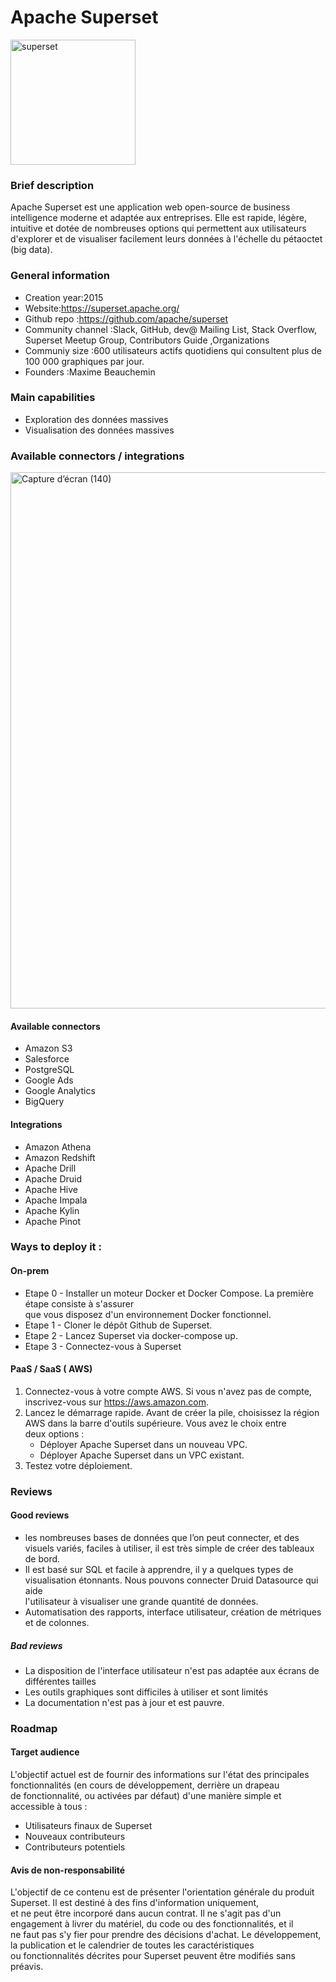 # **Apache Superset**

<img width="200" alt="superset" src="https://user-images.githubusercontent.com/50051007/154714779-cfd37871-42b7-4e5a-af9d-c2dc1cd70cc3.png">

### Brief description
Apache Superset est une application web open-source de business intelligence moderne et adaptée aux entreprises. Elle est rapide, légère, intuitive et dotée de nombreuses options qui permettent aux utilisateurs d'explorer et de visualiser facilement leurs données à l'échelle du pétaoctet (big data).

### General information
* Creation year:2015
* Website:https://superset.apache.org/
* Github repo  :https://github.com/apache/superset
* Community channel  :Slack, GitHub, dev@ Mailing List, Stack Overflow, Superset Meetup Group, Contributors Guide ,Organizations
* Communiy size :600 utilisateurs actifs quotidiens qui consultent plus de 100 000 graphiques par jour.
* Founders    :Maxime Beauchemin


### Main capabilities  
* Exploration des données massives
* Visualisation des données massives

### Available connectors / integrations  

<img width="858" alt="Capture d’écran (140)" src="https://user-images.githubusercontent.com/50051007/154716292-95ef2419-cea4-41dc-a7fc-e400955770c2.png">

#### Available connectors 
* Amazon S3
* Salesforce
* PostgreSQL
* Google Ads
* Google Analytics
* BigQuery         
#### Integrations 
* Amazon Athena
* Amazon Redshift
* Apache Drill
* Apache Druid
* Apache Hive
* Apache Impala
* Apache Kylin
* Apache Pinot
### Ways to deploy it :
            
#### On-prem  
* Etape 0 - Installer un moteur Docker et Docker Compose. La première étape consiste à s'assurer     
que vous disposez d'un environnement Docker fonctionnel. 
* Etape 1 - Cloner le dépôt Github de Superset.
* Etape 2 - Lancez Superset via docker-compose up. 
* Etape 3 - Connectez-vous à Superset 
                 
#### PaaS / SaaS  ( AWS)
1.	Connectez-vous à votre compte AWS. Si vous n'avez pas de compte, inscrivez-vous sur https://aws.amazon.com.
2.	Lancez le démarrage rapide. Avant de créer la pile, choisissez la région AWS dans la barre d'outils supérieure. Vous avez le choix entre     
deux options :
    - Déployer Apache Superset dans un nouveau VPC.
    - Déployer Apache Superset dans un VPC existant.
3.	Testez votre déploiement.
### Reviews
#### Good reviews  
* les nombreuses bases de données que l’on peut connecter, et des visuels variés, faciles à utiliser, il est très simple de créer des tableaux de bord. 
* Il est basé sur SQL et facile à apprendre, il y a quelques types de visualisation étonnants. Nous pouvons connecter Druid Datasource qui aide     
l'utilisateur à visualiser une grande quantité de données. 
* Automatisation des rapports, interface utilisateur, création de métriques et de colonnes.
##### Bad reviews  
* La disposition de l'interface utilisateur n'est pas adaptée aux écrans de différentes tailles
* Les outils graphiques sont difficiles à utiliser et sont limités
* La documentation n'est pas à jour et est pauvre.

### Roadmap  
#### Target audience
L'objectif actuel est de fournir des informations sur l'état des principales fonctionnalités (en cours de développement, derrière un drapeau    
de fonctionnalité, ou activées par défaut) d'une manière simple et accessible à tous :
* Utilisateurs finaux de Superset
* Nouveaux contributeurs
* Contributeurs potentiels
#### Avis de non-responsabilité
L'objectif de ce contenu est de présenter l'orientation générale du produit Superset. Il est destiné à des fins d'information uniquement,   
et ne peut être incorporé dans aucun contrat. Il ne s'agit pas d'un engagement à livrer du matériel, du code ou des fonctionnalités, et il   
ne faut pas s'y fier pour prendre des décisions d'achat. Le développement, la publication et le calendrier de toutes les caractéristiques     
ou fonctionnalités décrites pour Superset peuvent être modifiés sans préavis.

